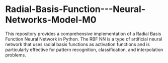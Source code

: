 # Radial-Basis-Function---Neural-Networks-Model-M0
This repository provides a comprehensive implementation of a Radial Basis Function Neural Network in Python. The RBF NN is a type of artificial neural network that uses radial basis functions as activation functions and is particularly effective for pattern recognition, classification, and interpolation problems.
